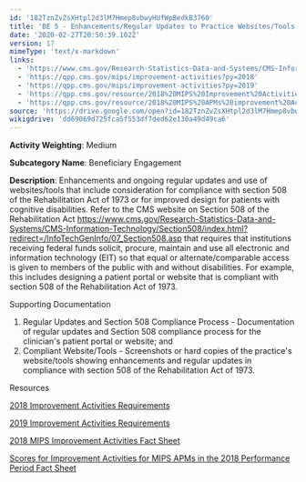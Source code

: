 ```yaml
---
id: '182TznZvZsXHtpl2d3lM7Hmep8vbwyHUfWpBedkB3760'
title: 'BE 5 - Enhancements/Regular Updates to Practice Websites/Tools that Also Include Considerations for Patients with Cognitive Disabilities'
date: '2020-02-27T20:50:39.102Z'
version: 17
mimeType: 'text/x-markdown'
links:
  - 'https://www.cms.gov/Research-Statistics-Data-and-Systems/CMS-Information-Technology/Section508/index.html?redirect=/InfoTechGenInfo/07_Section508.asp'
  - 'https://qpp.cms.gov/mips/improvement-activities?py=2018'
  - 'https://qpp.cms.gov/mips/improvement-activities?py=2019'
  - 'https://qpp.cms.gov/resource/2018%20MIPS%20Improvement%20Activities%20Fact%20Sheet'
  - 'https://qpp.cms.gov/resource/2018%20MIPS%20APMs%20improvement%20Activities%20scores%20fact%20sheet'
source: 'https://drive.google.com/open?id=182TznZvZsXHtpl2d3lM7Hmep8vbwyHUfWpBedkB3760'
wikigdrive: 'dd69069d725fca5f553df7ded62e130a49d49ca6'
---
```

**Activity Weighting**: Medium

**Subcategory Name**: Beneficiary Engagement

**Description**: Enhancements and ongoing regular updates and use of websites/tools that include consideration for compliance with section 508 of the Rehabilitation Act of 1973 or for improved design for patients with cognitive disabilities. Refer to the CMS website on Section 508 of the Rehabilitation Act https://www.cms.gov/Research-Statistics-Data-and-Systems/CMS-Information-Technology/Section508/index.html?redirect=/InfoTechGenInfo/07_Section508.asp that requires that institutions receiving federal funds solicit, procure, maintain and use all electronic and information technology (EIT) so that equal or alternate/comparable access is given to members of the public with and without disabilities. For example, this includes designing a patient portal or website that is compliant with section 508 of the Rehabilitation Act of 1973.

Supporting Documentation

1. Regular Updates and Section 508 Compliance Process - Documentation of regular updates and Section 508 compliance process for the clinician's patient portal or website; and
2. Compliant Website/Tools - Screenshots or hard copies of the practice's website/tools showing enhancements and regular updates in compliance with section 508 of the Rehabilitation Act of 1973.

Resources

[2018 Improvement Activities Requirements](https://qpp.cms.gov/mips/improvement-activities?py=2018)

[2019 Improvement Activities Requirements](https://qpp.cms.gov/mips/improvement-activities?py=2019)

[2018 MIPS Improvement Activities Fact Sheet](https://qpp.cms.gov/resource/2018%20MIPS%20Improvement%20Activities%20Fact%20Sheet)

[Scores for Improvement Activities for MIPS APMs in the 2018 Performance Period Fact Sheet](https://qpp.cms.gov/resource/2018%20MIPS%20APMs%20improvement%20Activities%20scores%20fact%20sheet)
